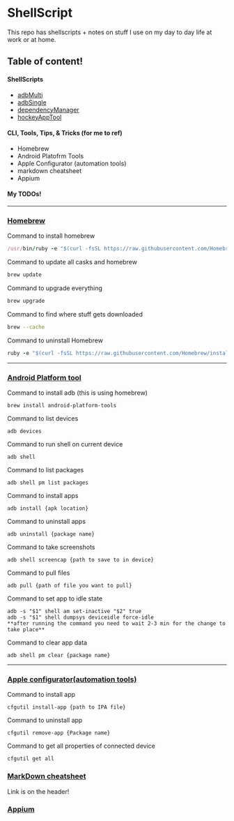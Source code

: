 # ShellScript
This repo has shellscripts + notes on stuff I use on my day to day life at work or at home.

## Table of content!
#### ShellScripts
- [adbMulti](https://github.com/JuKyoKim/shellScripts/tree/master/adbMulti)
- [adbSingle](https://github.com/JuKyoKim/shellScripts/tree/master/adbSingle)
- [dependencyManager](https://github.com/JuKyoKim/shellScripts/tree/master/dependencyManager)
- [hockeyAppTool](https://github.com/JuKyoKim/shellScripts/tree/master/hockey)

#### CLI, Tools, Tips, & Tricks (for me to ref)
- Homebrew
- Android Platofrm Tools
- Apple Configurator (automation tools)
- markdown cheatsheet
- Appium

#### My TODOs!

---

### [Homebrew](https://brew.sh/)

Command to install homebrew
```ruby
/usr/bin/ruby -e "$(curl -fsSL https://raw.githubusercontent.com/Homebrew/install/master/install)"
```

Command to update all casks and homebrew
```bash
brew update
```

Command to upgrade everything
```bash
brew upgrade 
```

Command to find where stuff gets downloaded
```bash
brew --cache
```

Command to uninstall Homebrew
```ruby
ruby -e "$(curl -fsSL https://raw.githubusercontent.com/Homebrew/install/master/uninstall)"
```

---

### [Android Platform tool](https://developer.android.com/studio/releases/platform-tools.html)

Command to install adb (this is using homebrew)
```shell
brew install android-platform-tools
```

Command to list devices
```shell
adb devices
```

Command to run shell on current device
```shell
adb shell
```

Command to list packages
```shell
adb shell pm list packages
```

Command to install apps
```shell
adb install {apk location}
```

Command to uninstall apps
```shell
adb uninstall {package name}
```

Command to take screenshots
```shell
adb shell screencap {path to save to in device}
```

Command to pull files
```shell
adb pull {path of file you want to pull}
```

Command to set app to idle state
```shell
adb -s "$1" shell am set-inactive "$2" true
adb -s "$1" shell dumpsys deviceidle force-idle
**after running the command you need to wait 2-3 min for the change to take place**
```

Command to clear app data
```shell
adb shell pm clear {package name}
```

---

### [Apple configurator(automation tools)](https://itunes.apple.com/us/app/apple-configurator-2/id1037126344?mt=12)

Command to install app
```shell
cfgutil install-app {path to IPA file}
```

Command to uninstall app
```shell
cfgutil remove-app {Package name}
```

Command to get all properties of connected device 
```shell
cfgutil get all
```

### [MarkDown cheatsheet](https://github.com/adam-p/markdown-here/wiki/Markdown-Cheatsheet#hr)
Link is on the header!

### [Appium](http://appium.io/)










